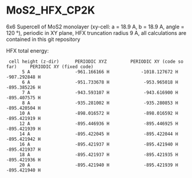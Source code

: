 # MoS2_HFX_CP2K

6x6 Supercell of MoS2 monolayer (xy-cell: a = 18.9 A, b = 18.9 A, angle = 120 °), periodic in XY plane, HFX truncation radius 9 A, all calculations are contained in this git repository

HFX total energy:

     cell height (z-dir)      PERIODIC XYZ         PERIODIC XY (code so far)     PERIODIC XY (fixed code)
          5 A                 -961.166166 H            -1018.127672 H            -907.292848 H
          6 A                 -951.733678 H             -953.965018 H            -895.385226 H
          7 A                 -943.593107 H             -943.616900 H            -895.407575 H
          8 A                 -935.281002 H             -935.280853 H            -895.420504 H
         10 A                 -898.016572 H             -898.016592 H            -895.421919 H
         12 A                 -895.446936 H             -895.446925 H            -895.421939 H
         14 A                 -895.422045 H             -895.422044 H            -895.421942 H
         16 A                 -895.421937 H             -895.421940 H            -895.421937 H
         18 A                 -895.421937 H             -895.421935 H            -895.421936 H
         20 A                 -895.421940 H             -895.421939 H            -895.421940 H
